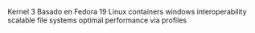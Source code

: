 Kernel 3
Basado en Fedora 19
Linux containers
windows interoperability
scalable file systems
optimal performance via profiles

